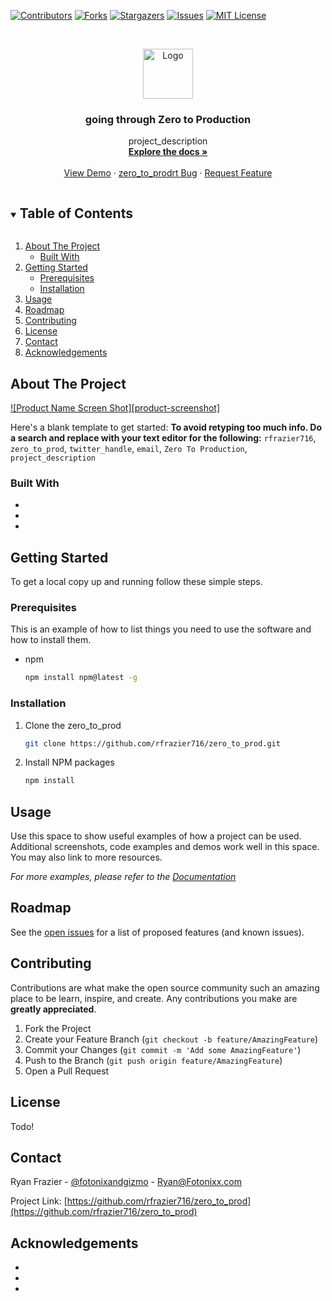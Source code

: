 <!--
*** Thanks for checking out the Best-README-Template. If you have a suggestion
*** that would make this better, please fork the zero_to_prod and create a pull request
*** or simply open an issue with the tag "enhancement".
*** Thanks again! Now go create something AMAZING! :D
***
***
***
*** To avoid retyping too much info. Do a search and replace for the following:
*** rfrazier716, zero_to_prod, twitter_handle, email, Zero To Production, project_description
-->



<!-- PROJECT SHIELDS -->
<!--
*** I'm using markdown "reference style" links for readability.
*** Reference links are enclosed in brackets [ ] instead of parentheses ( ).
*** See the bottom of this document for the declaration of the reference variables
*** for contributors-url, forks-url, etc. This is an optional, concise syntax you may use.
*** https://www.markdownguide.org/basic-syntax/#reference-style-links
-->
[![Contributors][contributors-shield]][contributors-url]
[![Forks][forks-shield]][forks-url]
[![Stargazers][stars-shield]][stars-url]
[![Issues][issues-shield]][issues-url]
[![MIT License][license-shield]][license-url]



<!-- PROJECT LOGO -->
<br />
<p align="center">
  <a href="https://github.com/rfrazier716/zero_to_prod">
    <img src="images/logo.png" alt="Logo" width="80" height="80">
  </a>

<h3 align="center">going through Zero to Production</h3>

  <p align="center">
    project_description
    <br />
    <a href="https://github.com/rfrazier716/zero_to_prod"><strong>Explore the docs »</strong></a>
    <br />
    <br />
    <a href="https://github.com/rfrazier716/zero_to_prod">View Demo</a>
    ·
    <a href="https://github.com/rfrazier716/zero_to_prod/issues">zero_to_prodrt Bug</a>
    ·
    <a href="https://github.com/rfrazier716/zero_to_prod/issues">Request Feature</a>
  </p>
</p>



<!-- TABLE OF CONTENTS -->
<details open="open">
  <summary><h2 style="display: inline-block">Table of Contents</h2></summary>
  <ol>
    <li>
      <a href="#about-the-project">About The Project</a>
      <ul>
        <li><a href="#built-with">Built With</a></li>
      </ul>
    </li>
    <li>
      <a href="#getting-started">Getting Started</a>
      <ul>
        <li><a href="#prerequisites">Prerequisites</a></li>
        <li><a href="#installation">Installation</a></li>
      </ul>
    </li>
    <li><a href="#usage">Usage</a></li>
    <li><a href="#roadmap">Roadmap</a></li>
    <li><a href="#contributing">Contributing</a></li>
    <li><a href="#license">License</a></li>
    <li><a href="#contact">Contact</a></li>
    <li><a href="#acknowledgements">Acknowledgements</a></li>
  </ol>
</details>



<!-- ABOUT THE PROJECT -->
## About The Project

[![Product Name Screen Shot][product-screenshot]](https://example.com)

Here's a blank template to get started:
**To avoid retyping too much info. Do a search and replace with your text editor for the following:**
`rfrazier716`, `zero_to_prod`, `twitter_handle`, `email`, `Zero To Production`, `project_description`


### Built With

* []()
* []()
* []()



<!-- GETTING STARTED -->
## Getting Started

To get a local copy up and running follow these simple steps.

### Prerequisites

This is an example of how to list things you need to use the software and how to install them.
* npm
  ```sh
  npm install npm@latest -g
  ```

### Installation

1. Clone the zero_to_prod
   ```sh
   git clone https://github.com/rfrazier716/zero_to_prod.git
   ```
2. Install NPM packages
   ```sh
   npm install
   ```



<!-- USAGE EXAMPLES -->
## Usage

Use this space to show useful examples of how a project can be used. Additional screenshots, code examples and demos work well in this space. You may also link to more resources.

_For more examples, please refer to the [Documentation](https://example.com)_



<!-- ROADMAP -->
## Roadmap

See the [open issues](https://github.com/rfrazier716/zero_to_prod/issues) for a list of proposed features (and known issues).



<!-- CONTRIBUTING -->
## Contributing

Contributions are what make the open source community such an amazing place to be learn, inspire, and create. Any contributions you make are **greatly appreciated**.

1. Fork the Project
2. Create your Feature Branch (`git checkout -b feature/AmazingFeature`)
3. Commit your Changes (`git commit -m 'Add some AmazingFeature'`)
4. Push to the Branch (`git push origin feature/AmazingFeature`)
5. Open a Pull Request



<!-- LICENSE -->
## License
Todo!


<!-- CONTACT -->
## Contact

Ryan Frazier - [@fotonixandgizmo](https://twitter.com/fotonixandgizmo) - Ryan@Fotonixx.com

Project Link: [https://github.com/rfrazier716/zero_to_prod](https://github.com/rfrazier716/zero_to_prod)



<!-- ACKNOWLEDGEMENTS -->
## Acknowledgements

* []()
* []()
* []()





<!-- MARKDOWN LINKS & IMAGES -->
<!-- https://www.markdownguide.org/basic-syntax/#reference-style-links -->
[contributors-shield]: https://img.shields.io/github/contributors/rfrazier716/zero_to_prod.svg?style=for-the-badge
[contributors-url]: https://github.com/rfrazier716/zero_to_prod/graphs/contributors
[forks-shield]: https://img.shields.io/github/forks/rfrazier716/zero_to_prod.svg?style=for-the-badge
[forks-url]: https://github.com/rfrazier716/zero_to_prod/network/members
[stars-shield]: https://img.shields.io/github/stars/rfrazier716/zero_to_prod.svg?style=for-the-badge
[stars-url]: https://github.com/rfrazier716/zero_to_prod/stargazers
[issues-shield]: https://img.shields.io/github/issues/rfrazier716/zero_to_prod.svg?style=for-the-badge
[issues-url]: https://github.com/rfrazier716/zero_to_prod/issues
[license-shield]: https://img.shields.io/github/license/rfrazier716/zero_to_prod.svg?style=for-the-badge
[license-url]: https://github.com/rfrazier716/zero_to_prod/blob/master/LICENSE.txt
